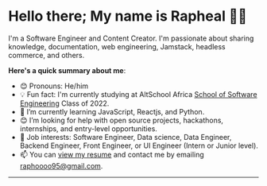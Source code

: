 # Hello there; My name is Rapheal 👋🏾

I'm a Software Engineer and Content Creator. I'm passionate about sharing knowledge, documentation, web engineering, Jamstack, headless commerce, and others.

**Here's a quick summary about me**:

- 😊 Pronouns: He/him
- 💡 Fun fact: I'm currently studying at AltSchool Africa [School of Software Engineering](https://altschoolafrica.com/schools/engineering) Class of 2022.
- 🌱 I’m currently learning JavaScript, Reactjs, and Python.
- 😊 I’m looking for help with open source projects, hackathons, internships, and entry-level opportunities.
- 💼 Job interests: Software Engineer, Data science, Data Engineer, Backend Engineer, Front Engineer, or UI Engineer (Intern or Junior level).
- 📫 You can [view my resume](#) and contact me by emailing raphoooo95@gmail.com.

---
